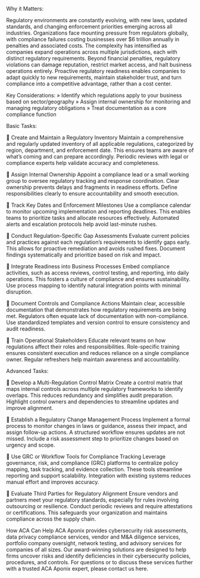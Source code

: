 Why it Matters: 

Regulatory environments are constantly evolving, with new laws, updated standards, and changing enforcement priorities emerging across all industries. Organizations face mounting pressure from regulators globally, with compliance failures costing businesses over $6 trillion annually in penalties and associated costs. The complexity has intensified as companies expand operations across multiple jurisdictions, each with distinct regulatory requirements. 
Beyond financial penalties, regulatory violations can damage reputation, restrict market access, and halt business operations entirely. Proactive regulatory readiness enables companies to adapt quickly to new requirements, maintain stakeholder trust, and turn compliance into a competitive advantage, rather than a cost center. 

Key Considerations: 
»	Identify which regulations apply to your business based on sector/geography
»	Assign internal ownership for monitoring and managing regulatory obligations
»	Treat documentation as a core compliance function

Basic Tasks: 

	Create and Maintain a Regulatory Inventory
Maintain a comprehensive and regularly updated inventory of all applicable regulations, categorized by region, department, and enforcement date. This ensures teams are aware of what’s coming and can prepare accordingly. Periodic reviews with legal or compliance experts help validate accuracy and completeness.

	Assign Internal Ownership
Appoint a compliance lead or a small working group to oversee regulatory tracking and response coordination. Clear ownership prevents delays and fragments in readiness efforts. Define responsibilities clearly to ensure accountability and smooth execution.

	Track Key Dates and Enforcement Milestones
Use a compliance calendar to monitor upcoming implementation and reporting deadlines. This enables teams to prioritize tasks and allocate resources effectively. Automated alerts and escalation protocols help avoid last-minute rushes.

	Conduct Regulation-Specific Gap Assessments
Evaluate current policies and practices against each regulation’s requirements to identify gaps early. This allows for proactive remediation and avoids rushed fixes. Document findings systematically and prioritize based on risk and impact.

	Integrate Readiness into Business Processes
Embed compliance activities, such as access reviews, control testing, and reporting, into daily operations. This fosters a culture of compliance and ensures sustainability. Use process mapping to identify natural integration points with minimal disruption.

	Document Controls and Compliance Actions
Maintain clear, accessible documentation that demonstrates how regulatory requirements are being met. Regulators often equate lack of documentation with non-compliance. Use standardized templates and version control to ensure consistency and audit readiness.

	Train Operational Stakeholders
Educate relevant teams on how regulations affect their roles and responsibilities. Role-specific training ensures consistent execution and reduces reliance on a single compliance owner. Regular refreshers help maintain awareness and accountability.

Advanced Tasks: 

	Develop a Multi-Regulation Control Matrix 
Create a control matrix that maps internal controls across multiple regulatory frameworks to identify overlaps. This reduces redundancy and simplifies audit preparation. Highlight control owners and dependencies to streamline updates and improve alignment.

	Establish a Regulatory Change Management Process
Implement a formal process to monitor changes in laws or guidance, assess their impact, and assign follow-up actions. A structured workflow ensures updates are not missed. Include a risk assessment step to prioritize changes based on urgency and scope. 

	Use GRC or Workflow Tools for Compliance Tracking
Leverage governance, risk, and compliance (GRC) platforms to centralize policy mapping, task tracking, and evidence collection. These tools streamline reporting and support scalability. Integration with existing systems reduces manual effort and improves accuracy.


	Evaluate Third Parties for Regulatory Alignment
Ensure vendors and partners meet your regulatory standards, especially for rules involving outsourcing or resilience. Conduct periodic reviews and require attestations or certifications. This safeguards your organization and maintains compliance across the supply chain.

How ACA Can Help
ACA Aponix provides cybersecurity risk assessments, data privacy compliance services, vendor and M&A diligence services, portfolio company oversight, network testing, and advisory services for companies of all sizes. Our award-winning solutions are designed to help firms uncover risks and identify deficiencies in their cybersecurity policies, procedures, and controls. 
For questions or to discuss these services further with a trusted ACA Aponix expert, please contact us here.  
